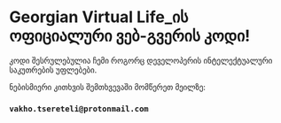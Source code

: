 # Georgian Virtual Life_ის ოფიციალური ვებ-გვერის კოდი!

კოდი შესრულებულია ჩემი როგორც დეველოპერის ინტელექტუალური საკუთრების უფლებები.


ნებისმიერი კითხვის შემთხვევაში მომწერეთ მეილზე:

### `vakho.tsereteli@protonmail.com`